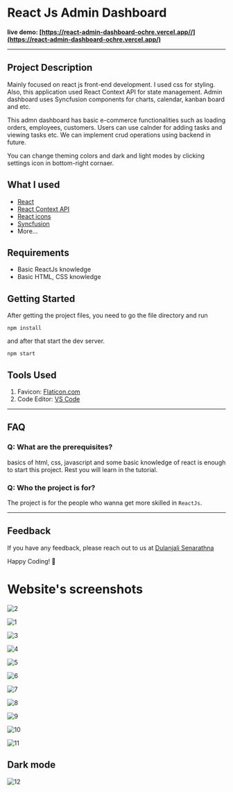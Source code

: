 # React Js Admin Dashboard

**live demo: [https://react-admin-dashboard-ochre.vercel.app//](https://react-admin-dashboard-ochre.vercel.app/)**



---

## Project Description

Mainly focused on react js front-end development. I used css for styling. Also, this application used React Context API for state management. Admin dashboard uses Syncfusion components for charts, calendar, kanban board and etc. 

This admn dashboard has basic e-commerce functionalities such as loading orders, employees, customers. Users can use calnder for adding tasks and viewing tasks etc. We can implement crud operations using backend in future. 

You can change theming colors and dark and light modes by clicking settings icon in bottom-right cornaer.

## What I used

- [React](https://reactjs.org/)
- [React Context API](https://legacy.reactjs.org/docs/context.html)
- [React icons](https://react-icons.netlify.com/)
- [Syncfusion](https://www.syncfusion.com/react-components)
- More...

## Requirements

- Basic ReactJs knowledge
- Basic HTML, CSS knowledge

## Getting Started

After getting the project files, you need to go the file directory and run

```shell
npm install
```

and after that start the dev server.

```shell
npm start
```

## Tools Used

1. Favicon: [Flaticon.com](https://www.flaticon.com/)
1. Code Editor: [VS Code](https://code.visualstudio.com/)

---

## FAQ

### Q: What are the prerequisites?

basics of html, css, javascript and some basic knowledge of react is enough to start this project. Rest you will learn in the tutorial.

### Q: Who the project is for?

The project is for the people who wanna get more skilled in `ReactJs`.

---

## Feedback

If you have any feedback, please reach out to us at [Dulanjali Senarathna](https://www.behance.net/dulanjasenarathna)

Happy Coding! 🚀

# Website's screenshots

![2](https://user-images.githubusercontent.com/59603716/234086950-f378ce01-f2d8-4056-be57-b8968a148e46.PNG)

![1](https://user-images.githubusercontent.com/59603716/234086939-577fe59c-86d3-4200-8b2f-e96d3597379e.PNG)

![3](https://user-images.githubusercontent.com/59603716/234086960-09653f12-3f85-4655-9d7e-34eac5a2e690.PNG)

![4](https://user-images.githubusercontent.com/59603716/234086970-7780bd14-425b-4873-b8d2-886ffda4b44c.PNG)

![5](https://user-images.githubusercontent.com/59603716/234086990-32363c99-0797-40ea-a8f0-b36f720fbb11.PNG)

![6](https://user-images.githubusercontent.com/59603716/234087014-93057f03-95d9-4e0f-af66-5680371caee7.PNG)

![7](https://user-images.githubusercontent.com/59603716/234087032-fc9e22eb-c849-4fcf-98b8-333bec455a0b.PNG)

![8](https://user-images.githubusercontent.com/59603716/234087049-6b73c946-b432-4dd4-9669-6f1aa2de8e94.PNG)

![9](https://user-images.githubusercontent.com/59603716/234087068-8a9405b5-d4de-44e9-b825-4cae635f452e.PNG)

![10](https://user-images.githubusercontent.com/59603716/234087089-c6ac03b3-bcae-46f9-84f4-39248877a076.PNG)

![11](https://user-images.githubusercontent.com/59603716/234087107-926e391b-3d98-478a-936d-f6beb6de47c1.PNG)

## Dark mode

![12](https://user-images.githubusercontent.com/59603716/234087128-14e3fe56-9f74-49d3-8f7c-0657c6aeb1bb.PNG)

